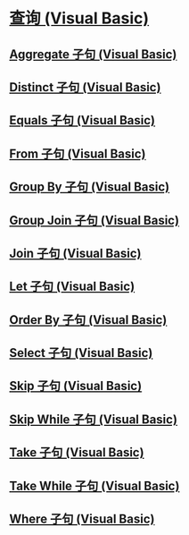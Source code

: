 # [查询 (Visual Basic)](queries.md)
## [Aggregate 子句 (Visual Basic)](aggregate-clause.md)
## [Distinct 子句 (Visual Basic)](distinct-clause.md)
## [Equals 子句 (Visual Basic)](equals-clause.md)
## [From 子句 (Visual Basic)](from-clause.md)
## [Group By 子句 (Visual Basic)](group-by-clause.md)
## [Group Join 子句 (Visual Basic)](group-join-clause.md)
## [Join 子句 (Visual Basic)](join-clause.md)
## [Let 子句 (Visual Basic)](let-clause.md)
## [Order By 子句 (Visual Basic)](order-by-clause.md)
## [Select 子句 (Visual Basic)](select-clause.md)
## [Skip 子句 (Visual Basic)](skip-clause.md)
## [Skip While 子句 (Visual Basic)](skip-while-clause.md)
## [Take 子句 (Visual Basic)](take-clause.md)
## [Take While 子句 (Visual Basic)](take-while-clause.md)
## [Where 子句 (Visual Basic)](where-clause.md)
